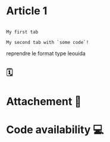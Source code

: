 # Article 1


```{Cite} Article 1 citation in bibtex format and other formats
```

```{tabbed} bib
My first tab
```

```{tabbed} doc
My second tab with `some code`!
```



reprendre le format type leouida

## 🗓️ 

# Attachement 📎 

# Code availability 💻
 


